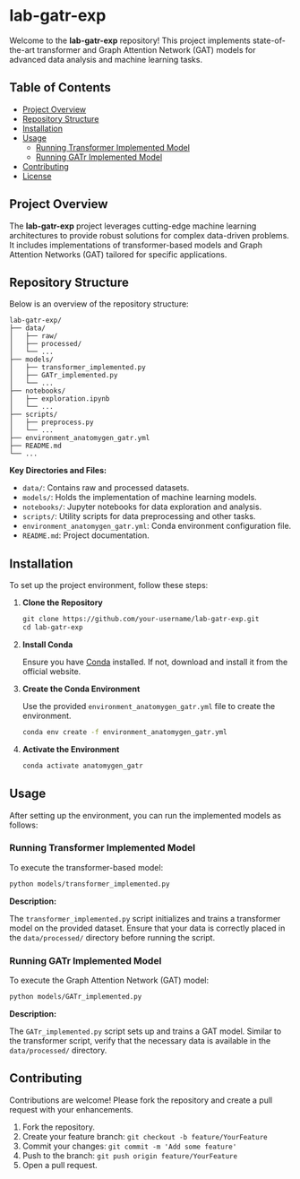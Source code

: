 # lab-gatr-exp

Welcome to the **lab-gatr-exp** repository! This project implements state-of-the-art transformer and Graph Attention Network (GAT) models for advanced data analysis and machine learning tasks.

## Table of Contents

- [Project Overview](#project-overview)
- [Repository Structure](#repository-structure)
- [Installation](#installation)
- [Usage](#usage)
  - [Running Transformer Implemented Model](#running-transformer-implemented-model)
  - [Running GATr Implemented Model](#running-gatr-implemented-model)
- [Contributing](#contributing)
- [License](#license)

## Project Overview

The **lab-gatr-exp** project leverages cutting-edge machine learning architectures to provide robust solutions for complex data-driven problems. It includes implementations of transformer-based models and Graph Attention Networks (GAT) tailored for specific applications.

## Repository Structure

Below is an overview of the repository structure:

```
lab-gatr-exp/
├── data/
│   ├── raw/
│   ├── processed/
│   └── ...
├── models/
│   ├── transformer_implemented.py
│   ├── GATr_implemented.py
│   └── ...
├── notebooks/
│   ├── exploration.ipynb
│   └── ...
├── scripts/
│   ├── preprocess.py
│   └── ...
├── environment_anatomygen_gatr.yml
├── README.md
└── ...
```

**Key Directories and Files:**

- `data/`: Contains raw and processed datasets.
- `models/`: Holds the implementation of machine learning models.
- `notebooks/`: Jupyter notebooks for data exploration and analysis.
- `scripts/`: Utility scripts for data preprocessing and other tasks.
- `environment_anatomygen_gatr.yml`: Conda environment configuration file.
- `README.md`: Project documentation.

## Installation

To set up the project environment, follow these steps:

1. **Clone the Repository**

   ```bash:lab-gatr-exp/README.md
   git clone https://github.com/your-username/lab-gatr-exp.git
   cd lab-gatr-exp
   ```

2. **Install Conda**

   Ensure you have [Conda](https://docs.conda.io/en/latest/miniconda.html) installed. If not, download and install it from the official website.

3. **Create the Conda Environment**

   Use the provided `environment_anatomygen_gatr.yml` file to create the environment.

   ```bash
   conda env create -f environment_anatomygen_gatr.yml
   ```

4. **Activate the Environment**

   ```bash
   conda activate anatomygen_gatr
   ```

## Usage

After setting up the environment, you can run the implemented models as follows:

### Running Transformer Implemented Model

To execute the transformer-based model:

```bash:lab-gatr-exp/README.md
python models/transformer_implemented.py
```

**Description:**

The `transformer_implemented.py` script initializes and trains a transformer model on the provided dataset. Ensure that your data is correctly placed in the `data/processed/` directory before running the script.

### Running GATr Implemented Model

To execute the Graph Attention Network (GAT) model:

```bash
python models/GATr_implemented.py
```

**Description:**

The `GATr_implemented.py` script sets up and trains a GAT model. Similar to the transformer script, verify that the necessary data is available in the `data/processed/` directory.

## Contributing

Contributions are welcome! Please fork the repository and create a pull request with your enhancements.

1. Fork the repository.
2. Create your feature branch: `git checkout -b feature/YourFeature`
3. Commit your changes: `git commit -m 'Add some feature'`
4. Push to the branch: `git push origin feature/YourFeature`
5. Open a pull request.

